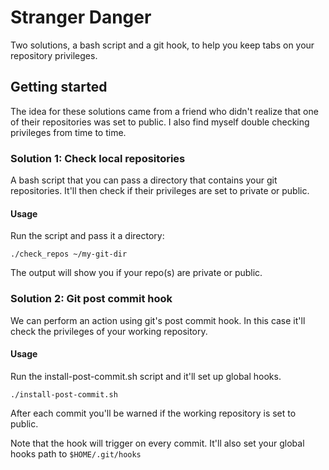 # Stranger Danger

Two solutions, a bash script and a git hook, to help you keep tabs on your repository privileges.

## Getting started

The idea for these solutions came from a friend who didn't realize that one of their repositories was set to public.
I also find myself double checking privileges from time to time.

### Solution 1: Check local repositories

A bash script that you can pass a directory that contains your git repositories.
It'll then check if their privileges are set to private or public.

#### Usage
Run the script and pass it a directory:

```
./check_repos ~/my-git-dir
```

The output will show you if your repo(s) are private or public.

### Solution 2: Git post commit hook 

We can perform an action using git's post commit hook. In this case it'll check the privileges of your working repository.

#### Usage
Run the install-post-commit.sh script and it'll set up global hooks.

```
./install-post-commit.sh
```

After each commit you'll be warned if the working repository is set to public.

Note that the hook will trigger on every commit. It'll also set your global hooks path to `$HOME/.git/hooks`
